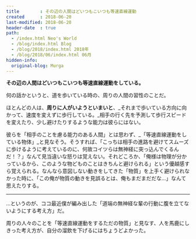 ```yaml
---
title        : その辺の人間はどいつもこいつも等速直線運動
created      : 2018-06-20
last-modified: 2018-06-20
header-date  : true
path:
  - /index.html Neo's World
  - /blog/index.html Blog
  - /blog/2018/index.html 2018年
  - /blog/2018/06/index.html 06月
hidden-info:
  original-blog: Murga
---
```


__その辺の人間はどいつもこいつも等速直線運動をしている。__

何の話かというと、道を歩いている時の、周りの人間の習性のことだ。

ほとんどの人は、__周りに人がいようといまいと__、_それまで歩いている方向に向かって、速度を変えずに歩行している。_相手の行く先を予測して歩行スピードを変えたり、少し避けたりするような能力は彼らにはない。

彼らを「相手のことを慮る能力のある人間」とは思わず、_「等速直線運動をしている物体」_と見なそう。そうすれば、「こっちは相手の進路を避けてスムーズに歩けるように考えているのに、何故コイツらは無神経に突っ込んでくるんだ！？」なんて見当違いな怒りは覚えない。それどころか、「俺様は物理が分かっているから、このような物どものことはきちんと避けられる」という優越感すら覚えられる。なんなら意図しない動きをしてきた「物質」を上手く避けられなかった時に、「この俺が物質の動きを見誤るとは、俺もまだまだだな…」なんて思えたりする。

---

…というのが、ココ最近僕が編み出した「道端の無神経な輩の行動に腹を立てないようにする考え方」だ。

周りの人々のことを「等速直線運動をするただの物質」と見なす、人を馬鹿にしきった考え方が、自分の溜飲を下げるにはちょうどよかった。
